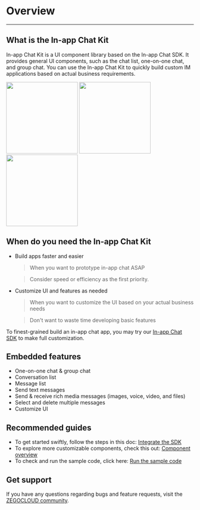 # Overview

---

## What is the In-app Chat Kit

In-app Chat Kit is a UI component library based on the In-app Chat SDK. It provides general UI components, such as the chat list, one-on-one chat, and group chat. You can use the In-app Chat Kit to quickly build custom IM applications based on actual business requirements.

<div class="picture" style="width:100%">
<img class="picture_left" src="https://storage.zego.im/sdk-doc/Pics/ZIMKit/ZIMLKit_image1_EN.png"  style="width:20vw">

<img class="picture_middle" src="https://storage.zego.im/sdk-doc/Pics/ZIMKit/ZIMLKit_image2_EN.png"  style="width:20vw">

<img class="picture_right" src="https://storage.zego.im/sdk-doc/Pics/ZIMKit/ZIMLKit_image3_EN.png"  style="width:20vw">
</div>

## When do you need the In-app Chat Kit

- Build apps faster and easier
  
    > When you want to prototype in-app chat ASAP

    > Consider speed or efficiency as the first priority.

- Customize UI and features as needed
    > When you want to customize the UI based on your actual business needs

    > Don't want to waste time developing basic features

To finest-grained build an in-app chat app, you may try our [In-app Chat SDK](https://docs.zegocloud.com/article/13918) to make full customization.

## Embedded features

- One-on-one chat & group chat
- Conversation list
- Message list
- Send text messages
- Send & receive rich media messages (images, voice, video, and files) 
- Select and delete multiple messages
- Customize UI

## Recommended guides

* To get started swiftly, follow the steps in this doc: [Integrate the SDK](https://docs.zegocloud.com/article/15651)
* To explore more customizable components, check this out: [Component overview](https://docs.zegocloud.com/article/14861)
* To check and run the sample code, click here: [Run the sample code](https://github.com/ZEGOCLOUD/zego_inapp_chat_uikit_example_ios)



## Get support

If you have any questions regarding bugs and feature requests, visit the [ZEGOCLOUD community](https://discord.gg/EtNRATttyp).
